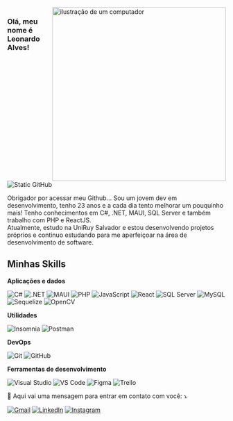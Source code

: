 <img src="https://raw.githubusercontent.com/MicaelliMedeiros/micaellimedeiros/master/image/computer-illustration.png" alt="ilustração de um computador" min-width="400px" max-width="400px" width="400px" align="right">

### Olá, meu nome é Leonardo Alves!

<img src="https://img.shields.io/static/v1?label=Overview&message=1LeoAlves&color=f8efd4&style=for-the-badge&logo=GitHub" alt="Static GitHub">

<p align="left"> 
  <p>  Obrigador por acessar meu Github... Sou um jovem dev em desenvolvimento, tenho 23 anos e a cada dia tento melhorar um pouquinho mais!
  Tenho conhecimentos em C#, .NET, MAUI, SQL Server e também trabalho com PHP e ReactJS.<br>
    Atualmente, estudo na UniRuy Salvador e estou desenvolvendo projetos próprios e continuo estudando para me aperfeiçoar na área de desenvolvimento de software.</p>
</p>

## Minhas Skills

**Aplicações e dados**

![C#](https://img.shields.io/badge/-C%23-333333?style=flat&logo=c-sharp&logoColor=239120)
![.NET](https://img.shields.io/badge/-.NET-333333?style=flat&logo=dotnet&logoColor=5C2D91)
![MAUI](https://img.shields.io/badge/-MAUI-333333?style=flat&logo=.net&logoColor=512BD4)
![PHP](https://img.shields.io/badge/-PHP-333333?style=flat&logo=php&logoColor=777BB4)
![JavaScript](https://img.shields.io/badge/-JavaScript-333333?style=flat&logo=javascript)
![React](https://img.shields.io/badge/-React-333333?style=flat&logo=react)
![SQL Server](https://img.shields.io/badge/-SQL%20Server-333333?style=flat&logo=microsoftsqlserver&logoColor=CC2927)
![MySQL](https://img.shields.io/badge/-MySQL-333333?style=flat&logo=mysql)
![Sequelize](https://img.shields.io/badge/-Sequelize-333333?style=flat&logo=sequelize&logoColor=03AFEF)
![OpenCV](https://img.shields.io/badge/-OpenCV-333333?style=flat&logo=opencv&logoColor=5C3EE8)

**Utilidades**

![Insomnia](https://img.shields.io/badge/-Insomnia-333333?style=flat&logo=insomnia)
![Postman](https://img.shields.io/badge/-Postman-333333?style=flat&logo=postman)

**DevOps**

![Git](https://img.shields.io/badge/-Git-333333?style=flat&logo=git)
![GitHub](https://img.shields.io/badge/-GitHub-333333?style=flat&logo=github)

**Ferramentas de desenvolvimento**

![Visual Studio](https://img.shields.io/badge/-Visual%20Studio-333333?style=flat&logo=visual-studio&logoColor=5C2D91)
![VS Code](https://img.shields.io/badge/-VS%20Code-333333?style=flat&logo=visual-studio-code&logoColor=007ACC)
![Figma](https://img.shields.io/badge/-Figma-333333?style=flat&logo=figma&logoColor=007ACC)
![Trello](https://img.shields.io/badge/-Trello-333333?style=flat&logo=trello&logoColor=007ACC)


<p align="left">
  💌 Aqui vai uma mensagem para entrar em contato com você: ⤵️
</p>

<p align="left">
  <a href="#" title="Gmail">
  <img src="https://img.shields.io/badge/-Gmail-FF0000?style=flat-square&labelColor=FF0000&logo=gmail&logoColor=white&link=leonrd2703@gmail.com" alt="Gmail"/></a>
  <a href="#" title="LinkedIn">
  <img src="https://img.shields.io/badge/-Linkedin-0e76a8?style=flat-square&logo=Linkedin&logoColor=white&link=www.linkedin.com/in/leonardo-alves-045488216" alt="LinkedIn"/></a>
  <a href="#" title="Instagram">
  <img src="https://img.shields.io/badge/-Instagram-DF0174?style=flat-square&labelColor=DF0174&logo=instagram&logoColor=white&link=LINK-DO-SEU-INSTAGRAM" alt="Instagram"/></a>
</p>
